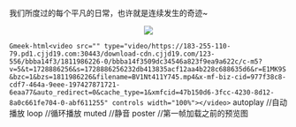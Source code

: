 我们所度过的每个平凡的日常，也许就是连续发生的奇迹~
<p align="center">
  <a href="我身处俗世 昨日如观花"><img src="https://pic2.ziyuan.wang/user/0w0/2024/07/reimu_ea2ca5f6cdd2d.png?raw=true">
</a></p>

`Gmeek-html<video src="" type="video/https://183-255-110-79.pd1.cjjd19.com:30443/download-cdn.cjjd19.com/123-556/bbba14f3/1811986226-0/bbba14f3509dc34546a823f9ea9a622c/c-m5?v=5&t=1728886256&s=1728886256232db413835acf12aa4b228c688635d6&r=E1MK9S&bzc=1&bzs=1811986226&filename=BV1Nt411Y745.mp4&x-mf-biz-cid=977f38c8-cdf7-464a-9eee-197427871721-6eaa77&auto_redirect=0&cache_type=1&xmfcid=47b150d6-3fcc-4230-8d12-8a0c661fe704-0-abf611255" controls width="100%"></video>`
autoplay //自动播放
loop //循环播放
muted //静音
poster //第一帧加载之前的预览图